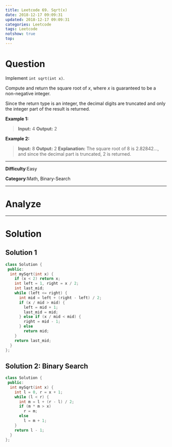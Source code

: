 ```yaml
---
title: Leetcode 69. Sqrt(x)
date: 2018-12-17 09:09:31
updated: 2018-12-17 09:09:31
categories: Leetcode
tags: Leetcode
notshow: true
top:
---
```


# Question

Implement  `int sqrt(int x)`.

Compute and return the square root of  _x_, where _x_ is guaranteed to be a non-negative integer.

Since the return type is an integer, the decimal digits are truncated and only the integer part of the result is returned.

**Example 1:**

> **Input:** 4
> **Output:** 2

**Example 2:**

> **Input:** 8
> **Output:** 2
> **Explanation:** The square root of 8 is 2.82842..., and since the decimal part is truncated, 2 is returned.

----------

**Difficulty**:Easy

**Category**:Math, Binary-Search

<!-- more -->

------------

# Analyze

------------

# Solution

## Solution 1

```cpp
class Solution {
 public:
  int mySqrt(int x) {
    if (x < 2) return x;
    int left = 1, right = x / 2;
    int last_mid;
    while (left <= right) {
      int mid = left + (right - left) / 2;
      if (x / mid > mid) {
        left = mid + 1;
        last_mid = mid;
      } else if (x / mid < mid) {
        right = mid - 1;
      } else
        return mid;
    }
    return last_mid;
  }
};
```

## Solution 2: Binary Search

```cpp
class Solution {
 public:
  int mySqrt(int x) {
    int l = 0, r = x + 1;
    while (l < r) {
      int m = l + (r - l) / 2;
      if (m * m > x)
        r = m;
      else
        l = m + 1;
    }
    return l - 1;
  }
};
```